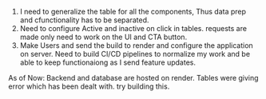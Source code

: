 1. I need to generalize the table for all the components, Thus data prep and cfunctionality has to be separated.
2. Need to configure Active and inactive on click in tables. requests are made only need to work on the UI and CTA button.
3. Make Users and send the build to render and configure the application on server. Need to build CI/CD pipelines to normalize my work and be able to keep functionaiong as I send feature updates.

As of Now:
Backend and database are hosted on render. Tables were giving error which has been dealt with. try building this.